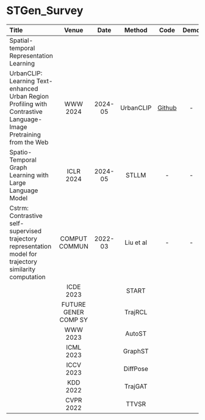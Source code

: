 # STGen_Survey
|  Title  |   Venue  |   Date   |   Method   |   Code   |   Demo   |
|:--------|:--------:|:--------:|:--------:|:--------:|:--------:|
|  Spatial-temporal Representation Learning  |
|  UrbanCLIP: Learning Text-enhanced Urban Region Profiling with Contrastive Language-Image Pretraining from the Web  |  WWW 2024   |  2024-05  |  UrbanCLIP  |  [Github](https://github.com/stupidbuluchacha/urbanclip)  |  -  |
|  Spatio-Temporal Graph Learning with Large Language Model  |  ICLR 2024  |  2024-05  |  STLLM  |  -  |  -  |
|  Cstrm: Contrastive self-supervised trajectory representation model for trajectory similarity computation  |  COMPUT COMMUN  |  2022-03  |  Liu et al  |  -  |  -  |
|    |  ICDE 2023  |    |  START  |    |    |
|    |  FUTURE GENER COMP SY  |    |  TrajRCL  |    |    |
|    |  WWW 2023   |    |  AutoST  |    |    |
|    |  ICML 2023  |    |  GraphST  |    |    |
|    |  ICCV 2023  |    |  DiffPose  |    |    |
|    |  KDD 2022  |    |  TrajGAT  |    |    |
|    |  CVPR 2022  |    |  TTVSR  |    |    |
